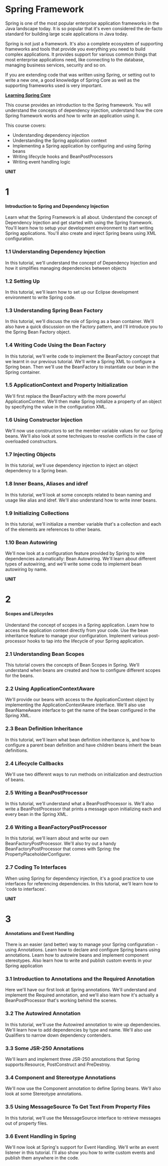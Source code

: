 # Spring Framework

Spring is one of the most popular enterprise application frameworks in the Java landscape today. It is so popular that it&#39;s even considered the de-facto standard for building large scale applications in Java today.

Spring is not just a framework. It&#39;s also a complete ecosystem of supporting frameworks and tools that provide you everything you need to build complex applications. It provides support for various common things that most enterprise applications need, like connecting to the database, managing business services, security and so on.

If you are extending code that was written using Spring, or setting out to write a new one, a good knowledge of Spring Core as well as the supporting frameworks used is very important.

[**Learning Spring Core**](https://javabrains.io/courses/spring_core)

This course provides an introduction to the Spring framework. You will understand the concepts of dependency injection, understand how the core Spring framework works and how to write an application using it.

This course covers:

- Understanding dependency injection
- Understanding the Spring application context
- Implementing a Spring application by configuring and using Spring beans
- Writing lifecycle hooks and BeanPostProcessors
- Writing event handling logic

**UNIT**

# 1

#### Introduction to Spring and Dependency Injection

Learn what the Spring Framework is all about. Understand the concept of Dependency Injection and get started with using the Spring framework. You&#39;ll learn how to setup your development environment to start writing Spring applications. You&#39;ll also create and inject Spring beans using XML configuration.

### 1.1 Understanding Dependency Injection

In this tutorial, we&#39;ll understand the concept of Dependency Injection and how it simplifies managing dependencies between objects

### 1.2 Setting Up

In this tutorial, we&#39;ll learn how to set up our Eclipse development environment to write Spring code.

### 1.3 Understanding Spring Bean Factory

In this tutorial, we&#39;ll discuss the role of Spring as a bean container. We&#39;ll also have a quick discussion on the Factory pattern, and I&#39;ll introduce you to the Spring Bean Factory object.

### 1.4 Writing Code Using the Bean Factory

In this tutorial, we&#39;ll write code to implement the BeanFactory concept that we learnt in our previous tutorial. We&#39;ll write a Spring XML to configure a Spring bean. Then we&#39;ll use the BeanFactory to instantiate our bean in the Spring container.

### 1.5 ApplicationContext and Property Initialization

We&#39;ll first replace the BeanFactory with the more powerful ApplicationContext. We&#39;ll then make Spring initialize a property of an object by specifying the value in the configuration XML.

### 1.6 Using Constructor Injection

We&#39;ll now use constructors to set the member variable values for our Spring beans. We&#39;ll also look at some techniques to resolve conflicts in the case of overloaded constructors.

### 1.7 Injecting Objects

In this tutorial, we&#39;ll use dependency injection to inject an object dependency to a Spring bean.

### 1.8 Inner Beans, Aliases and idref

In this tutorial, we&#39;ll look at some concepts related to bean naming and usage like alias and idref. We&#39;ll also understand how to write inner beans.

### 1.9 Initializing Collections

In this tutorial, we&#39;ll initialize a member variable that&#39;s a collection and each of the elements are references to other beans.

### 1.10 Bean Autowiring

We&#39;ll now look at a configuration feature provided by Spring to wire dependencies automatically: Bean Autowiring. We&#39;ll learn about different types of autowiring, and we&#39;ll write some code to implement bean autowiring by name.

**UNIT**

# 2

#### Scopes and Lifecycles

Understand the concept of scopes in a Spring application. Learn how to access the application context directly from your code. Use the bean inheritance feature to manage your configuration. Implement various post-processor hooks to tap into the lifecycle of your Spring application.

### 2.1 Understanding Bean Scopes

This tutorial covers the concepts of Bean Scopes in Spring. We&#39;ll understand when beans are created and how to configure different scopes for the beans.

### 2.2 Using ApplicationContextAware

We&#39;ll provide our beans with access to the ApplicationContext object by implementing the ApplicationContextAware interface. We&#39;ll also use BeanNameAware interface to get the name of the bean configured in the Spring XML.

### 2.3 Bean Definition Inheritance

In this tutorial, we&#39;ll learn what bean definition inheritance is, and how to configure a parent bean definition and have children beans inherit the bean definitions.

### 2.4 Lifecycle Callbacks

We&#39;ll use two different ways to run methods on initialization and destruction of beans.

### 2.5 Writing a BeanPostProcessor

In this tutorial, we&#39;ll understand what a BeanPostProcessor is. We&#39;ll also write a BeanPostProcessor that prints a message upon initializing each and every bean in the Spring XML.

### 2.6 Writing a BeanFactoryPostProcessor

In this tutorial, we&#39;ll learn about and write our own BeanFactoryPostProcessor. We&#39;ll also try out a handy BeanFactoryPostProcessor that comes with Spring: the PropertyPlaceholderConfigurer.

### 2.7 Coding To Interfaces

When using Spring for dependency injection, it&#39;s a good practice to use interfaces for referencing dependencies. In this tutorial, we&#39;ll learn how to &#39;code to interfaces&#39;.

**UNIT**

# 3

#### Annotations and Event Handling

There is an easier (and better) way to manage your Spring configuration - using Annotations. Learn how to declare and configure Spring beans using annotations. Learn how to autowire beans and implement component stereotypes. Also learn how to write and publish custom events in your Spring application

### 3.1 Introduction to Annotations and the Required Annotation

Here we&#39;ll have our first look at Spring annotations. We&#39;ll understand and implement the Required annotation, and we&#39;ll also learn how it&#39;s actually a BeanPostProcessor that&#39;s working behind the scenes.

### 3.2 The Autowired Annotation

In this tutorial, we&#39;ll use the Autowired annotation to wire up dependencies. We&#39;ll learn how to add dependencies by type and name. We&#39;ll also use Qualifiers to narrow down dependency contenders.

### 3.3 Some JSR-250 Annotations

We&#39;ll learn and implement three JSR-250 annotations that Spring supports:Resource, PostConstruct and PreDestroy.

### 3.4 Component and Stereotype Annotations

We&#39;ll now use the Component annotation to define Spring beans. We&#39;ll also look at some Stereotype annotations.

### 3.5 Using MessageSource To Get Text From Property Files

In this tutorial, we&#39;ll use the MessageSource interface to retrieve messages out of property files.

### 3.6 Event Handling in Spring

We&#39;ll now look at Spring&#39;s support for Event Handling. We&#39;ll write an event listener in this tutorial. I&#39;ll also show you how to write custom events and publish them anywhere in the code.

